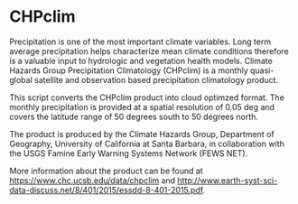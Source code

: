# CHPclim

Precipitation is one of the most important climate variables. Long term average precipitation helps characterize mean climate conditions therefore is a valuable input to hydrologic and vegetation health models. Climate Hazards Group Precipitation Climatology (CHPclim) is a monthly quasi-global satellite and observation based precipitation climatology product.

This script converts the CHPclim product into cloud optimzed format. The monthly precipitation is provided at a spatial resolution of 0.05 deg and covers the latitude range of 50 degrees south to 50 degrees north.

The product is produced by the Climate Hazards Group, Department of Geography, University of California at Santa Barbara, in collaboration with the USGS Famine Early Warning Systems Network (FEWS NET).

More information about the product can be found at https://www.chc.ucsb.edu/data/chpclim and http://www.earth-syst-sci-data-discuss.net/8/401/2015/essdd-8-401-2015.pdf.
